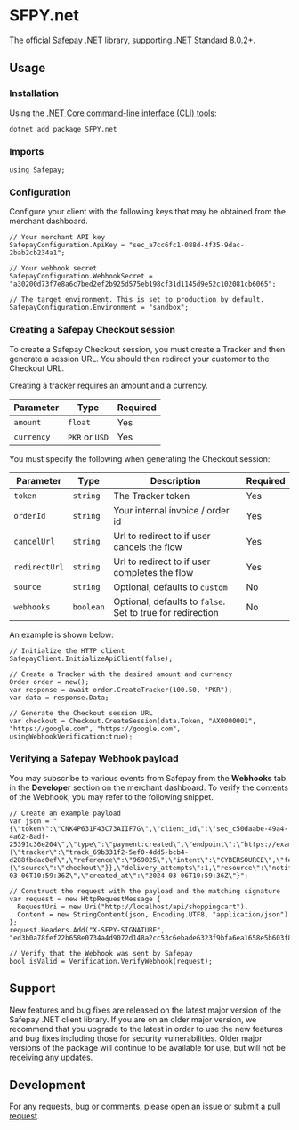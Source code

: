 # SFPY.net

The official [Safepay][safepay] .NET library, supporting .NET Standard 8.0.2+.

## Usage

### Installation

Using the [.NET Core command-line interface (CLI) tools][dotnet-core-cli-tools]:

```
dotnet add package SFPY.net
```

### Imports

```
using Safepay;
```

### Configuration

Configure your client with the following keys that may be obtained from the merchant dashboard.

```
// Your merchant API key
SafepayConfiguration.ApiKey = "sec_a7cc6fc1-088d-4f35-9dac-2bab2cb234a1";

// Your webhook secret
SafepayConfiguration.WebhookSecret = "a30200d73f7e8a6c7bed2ef2b925d575eb198cf31d1145d9e52c102081cb6065";

// The target environment. This is set to production by default.
SafepayConfiguration.Environment = "sandbox";
```

### Creating a Safepay Checkout session

To create a Safepay Checkout session, you must create a Tracker and then generate a session URL. You should then redirect your customer to the Checkout URL.

Creating a tracker requires an amount and a currency.

| Parameter  | Type           | Required |
| ---------- | -------------- | -------- |
| `amount`   | `float`        | Yes      |
| `currency` | `PKR` or `USD` | Yes      |

You must specify the following when generating the Checkout session:

| Parameter     | Type      | Description                                                 | Required |
| ------------- | --------- | ----------------------------------------------------------- | -------- |
| `token`       | `string`  | The Tracker token                                           | Yes      |
| `orderId`     | `string`  | Your internal invoice / order id                            | Yes      |
| `cancelUrl`   | `string`  | Url to redirect to if user cancels the flow                 | Yes      |
| `redirectUrl` | `string`  | Url to redirect to if user completes the flow               | Yes      |
| `source`      | `string`  | Optional, defaults to `custom`                              | No       |
| `webhooks`    | `boolean` | Optional, defaults to `false`. Set to true for redirection  | No       |

An example is shown below:

```
// Initialize the HTTP client
SafepayClient.InitializeApiClient(false);

// Create a Tracker with the desired amount and currency
Order order = new();
var response = await order.CreateTracker(100.50, "PKR");
var data = response.Data;

// Generate the Checkout session URL
var checkout = Checkout.CreateSession(data.Token, "AX0000001", "https://google.com", "https://google.com", usingWebhookVerification:true);
```

### Verifying a Safepay Webhook payload

You may subscribe to various events from Safepay from the **Webhooks** tab in the **Developer** section on the merchant dashboard. To verify the contents of the Webhook, you may refer to the following snippet.

```
// Create an example payload
var json = "{\"token\":\"CNK4P631F43C73AIIF7G\",\"client_id\":\"sec_c50daabe-49a4-4a62-8adf-25391c36e204\",\"type\":\"payment:created\",\"endpoint\":\"https://example.com\",\"notification\":{\"tracker\":\"track_69b331f2-5ef0-4dd5-bcb4-d288fbdac0ef\",\"reference\":\"969025\",\"intent\":\"CYBERSOURCE\",\"fee\":\"32.77\",\"net\":\"967.23\",\"user\":\"hzaidi@getsafepay.com\",\"state\":\"PAID\",\"amount\":\"1000.00\",\"currency\":\"PKR\",\"metadata\":{\"source\":\"checkout\"}},\"delivery_attempts\":1,\"resource\":\"notification\",\"next_attempt_at\":\"2024-03-06T10:59:36Z\",\"created_at\":\"2024-03-06T10:59:36Z\"}";

// Construct the request with the payload and the matching signature
var request = new HttpRequestMessage {
  RequestUri = new Uri("http://localhost/api/shoppingcart"),
  Content = new StringContent(json, Encoding.UTF8, "application/json")
};
request.Headers.Add("X-SFPY-SIGNATURE", "ed3b0a78fef22b658e0734a4d9072d148a2cc53c6ebade6323f9bfa6ea1658e5b603f8cea50de1f288707363663f42f50116d777ca634bca6f8ed1adfd462b1a");

// Verify that the Webhook was sent by Safepay
bool isValid = Verification.VerifyWebhook(request);
```

## Support

New features and bug fixes are released on the latest major version of the Safepay .NET client library. If you are on an older major version, we recommend that you upgrade to the latest in order to use the new features and bug fixes including those for security vulnerabilities. Older major versions of the package will continue to be available for use, but will not be receiving any updates.

## Development

For any requests, bug or comments, please [open an issue][issues] or [submit a
pull request][pulls].

[safepay]: https://getsafepay.com
[issues]: https://github.com/getsafepay/safepay-dotnet/issues/new
[pulls]: https://github.com/getsafepay/safepay-dotnet/pulls
[dotnet-core-cli-tools]: https://docs.microsoft.com/en-us/dotnet/core/tools/
